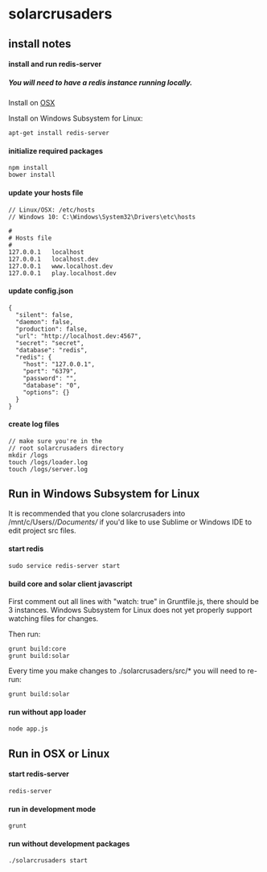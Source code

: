 
# solarcrusaders
## install notes

#### install and run redis-server

##### You will need to have a redis instance running locally.

Install on [OSX](http://jasdeep.ca/2012/05/installing-redis-on-mac-os-x/)

Install on Windows Subsystem for Linux:

    apt-get install redis-server

#### initialize required packages

    npm install
    bower install

#### update your hosts file

    // Linux/OSX: /etc/hosts
    // Windows 10: C:\Windows\System32\Drivers\etc\hosts

    #
    # Hosts file
    #
    127.0.0.1   localhost
    127.0.0.1   localhost.dev
    127.0.0.1   www.localhost.dev
    127.0.0.1   play.localhost.dev

#### update config.json

    {
      "silent": false,
      "daemon": false,
      "production": false,
      "url": "http://localhost.dev:4567",
      "secret": "secret",
      "database": "redis",
      "redis": {
        "host": "127.0.0.1",
        "port": "6379",
        "password": "",
        "database": "0",
        "options": {}
      }
    }

#### create log files
    
    // make sure you're in the
    // root solarcrusaders directory
    mkdir /logs
    touch /logs/loader.log
    touch /logs/server.log

## Run in Windows Subsystem for Linux

It is recommended that you clone solarcrusaders into /mnt/c/Users/*/Documents/* if you'd like to use Sublime or Windows IDE to edit project src files.

#### start redis

    sudo service redis-server start

#### build core and solar client javascript

First comment out all lines with "watch: true" in Gruntfile.js, there should be 3 instances. Windows Subsystem for Linux does not yet properly support watching files for changes.

Then run:

    grunt build:core
    grunt build:solar

Every time you make changes to ./solarcrusaders/src/* you will need to re-run:

    grunt build:solar

#### run without app loader

    node app.js

## Run in OSX or Linux

#### start redis-server

    redis-server

#### run in development mode

    grunt

#### run without development packages

    ./solarcrusaders start
